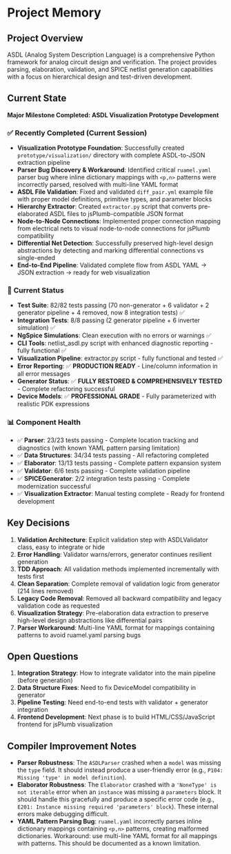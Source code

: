 # Project Memory

## Project Overview
ASDL (Analog System Description Language) is a comprehensive Python framework for analog circuit design and verification. The project provides parsing, elaboration, validation, and SPICE netlist generation capabilities with a focus on hierarchical design and test-driven development.

## Current State
**Major Milestone Completed: ASDL Visualization Prototype Development**

### ✅ **Recently Completed (Current Session)**
- **Visualization Prototype Foundation**: Successfully created `prototype/visualization/` directory with complete ASDL-to-JSON extraction pipeline
- **Parser Bug Discovery & Workaround**: Identified critical `ruamel.yaml` parser bug where inline dictionary mappings with `<p,n>` patterns were incorrectly parsed, resolved with multi-line YAML format
- **ASDL File Validation**: Fixed and validated `diff_pair.yml` example file with proper model definitions, primitive types, and parameter blocks
- **Hierarchy Extractor**: Created `extractor.py` script that converts pre-elaborated ASDL files to jsPlumb-compatible JSON format
- **Node-to-Node Connections**: Implemented proper connection mapping from electrical nets to visual node-to-node connections for jsPlumb compatibility
- **Differential Net Detection**: Successfully preserved high-level design abstractions by detecting and marking differential connections vs single-ended
- **End-to-End Pipeline**: Validated complete flow from ASDL YAML → JSON extraction → ready for web visualization

### 🔧 **Current Status**
- **Test Suite**: 82/82 tests passing (70 non-generator + 6 validator + 2 generator pipeline + 4 removed, now 8 integration tests) ✅
- **Integration Tests**: 8/8 passing (2 generator pipeline + 6 inverter simulation) ✅
- **NgSpice Simulations**: Clean execution with no errors or warnings ✅
- **CLI Tools**: netlist_asdl.py script with enhanced diagnostic reporting - fully functional ✅
- **Visualization Pipeline**: extractor.py script - fully functional and tested ✅
- **Error Reporting**: ✅ **PRODUCTION READY** - Line/column information in all error messages
- **Generator Status**: ✅ **FULLY RESTORED & COMPREHENSIVELY TESTED** - Complete refactoring successful
- **Device Models**: ✅ **PROFESSIONAL GRADE** - Fully parameterized with realistic PDK expressions

### 📊 **Component Health**
- ✅ **Parser**: 23/23 tests passing - Complete location tracking and diagnostics (with known YAML pattern parsing limitation)
- ✅ **Data Structures**: 34/34 tests passing - All refactoring completed  
- ✅ **Elaborator**: 13/13 tests passing - Complete pattern expansion system
- ✅ **Validator**: 6/6 tests passing - Complete validation pipeline
- ✅ **SPICEGenerator**: 2/2 integration tests passing - Complete modernization successful
- ✅ **Visualization Extractor**: Manual testing complete - Ready for frontend development

## Key Decisions
1. **Validation Architecture**: Explicit validation step with ASDLValidator class, easy to integrate or hide
2. **Error Handling**: Validator warns/errors, generator continues resilient generation
3. **TDD Approach**: All validation methods implemented incrementally with tests first
4. **Clean Separation**: Complete removal of validation logic from generator (214 lines removed)
5. **Legacy Code Removal**: Removed all backward compatibility and legacy validation code as requested
6. **Visualization Strategy**: Pre-elaboration data extraction to preserve high-level design abstractions like differential pairs
7. **Parser Workaround**: Multi-line YAML format for mappings containing patterns to avoid ruamel.yaml parsing bugs

## Open Questions
1. **Integration Strategy**: How to integrate validator into the main pipeline (before generation)
2. **Data Structure Fixes**: Need to fix DeviceModel compatibility in generator
3. **Pipeline Testing**: Need end-to-end tests with validator + generator integration
4. **Frontend Development**: Next phase is to build HTML/CSS/JavaScript frontend for jsPlumb visualization

## Compiler Improvement Notes
- **Parser Robustness**: The `ASDLParser` crashed when a `model` was missing the `type` field. It should instead produce a user-friendly error (e.g., `P104: Missing 'type' in model definition`).
- **Elaborator Robustness**: The `Elaborator` crashed with a `'NoneType' is not iterable` error when an `instance` was missing a `parameters` block. It should handle this gracefully and produce a specific error code (e.g., `E201: Instance missing required 'parameters' block`). These internal errors make debugging difficult.
- **YAML Pattern Parsing Bug**: `ruamel.yaml` incorrectly parses inline dictionary mappings containing `<p,n>` patterns, creating malformed dictionaries. Workaround: use multi-line YAML format for all mappings with patterns. This should be documented as a known limitation.